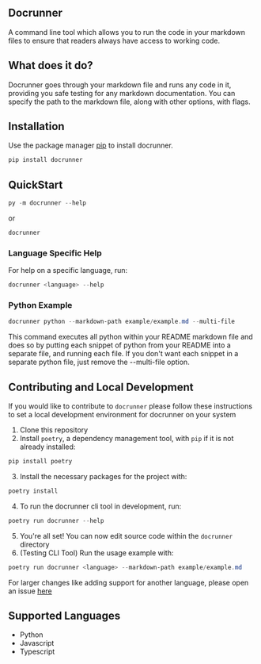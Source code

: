 ## Docrunner

A command line tool which allows you to run the code in your markdown files to ensure that readers always have access to working code.

## What does it do?

Docrunner goes through your markdown file and runs any code in it, providing you safe testing for any markdown documentation. You can specify the path to the markdown file, along with other options, with flags.

## Installation

Use the package manager [pip](https://pip.pypa.io/en/stable/) to install docrunner.

```powershell
pip install docrunner
```

## QuickStart

```powershell
py -m docrunner --help
```

or

```powershell
docrunner
```

### Language Specific Help
For help on a specific language, run:
```powershell
docrunner <language> --help
```

### Python Example

```powershell
docrunner python --markdown-path example/example.md --multi-file
```

This command executes all python within your README markdown file and does so by putting each snippet of python from your README into a separate file, and running each file. If you don't want each snippet in a separate python file, just remove the --multi-file option.


## Contributing and Local Development
If you would like to contribute to `docrunner` please follow these instructions
to set a local development environment for docrunner on your system

1. Clone this repository
2. Install `poetry`, a dependency management tool, with `pip` if it is not already installed:
```powershell
pip install poetry
```
3. Install the necessary packages for the project with:
```powershell
poetry install
```
4. To run the docrunner cli tool in development, run:
```powershell
poetry run docrunner --help
```
5. You're all set! You can now edit source code within the `docrunner` directory
6. (Testing CLI Tool) Run the usage example with:
```powershell
poetry run docrunner <language> --markdown-path example/example.md
```

For larger changes like adding support for another language, please open an issue
[here](https://github.com/DudeBro249/docrunner/issues)


## Supported Languages

- Python
- Javascript
- Typescript
